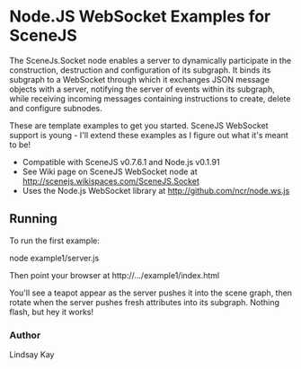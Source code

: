 # Node.JS WebSocket Examples for SceneJS

The SceneJs.Socket node enables a server to dynamically participate in the construction,
destruction and configuration of its subgraph. It binds its subgraph to a WebSocket
through which it exchanges JSON message objects with a server, notifying the server of
events within its subgraph, while receiving incoming messages containing instructions to create,
delete and configure subnodes.

These are template examples to get you started. SceneJS WebSocket support is young - I'll extend
these examples as I figure out what it's meant to be!

* Compatible with SceneJS v0.7.6.1 and Node.js v0.1.91
* See Wiki page on SceneJS WebSocket node at http://scenejs.wikispaces.com/SceneJS.Socket
* Uses the Node.js WebSocket library at http://github.com/ncr/node.ws.js

## Running

To run the first example:

node example1/server.js

Then point your browser at http://.../example1/index.html

You'll see a teapot appear as the server pushes it into the scene graph, then rotate when the
server pushes fresh attributes into its subgraph. Nothing flash, but hey it works!  

### Author

Lindsay Kay